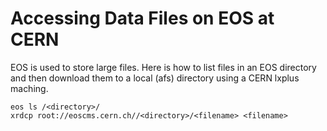 Accessing Data Files on EOS at CERN
===================================

EOS is used to store large files. Here is how to list files in an EOS directory and then download them to a local (afs) directory using a CERN lxplus maching.

    eos ls /<directory>/
    xrdcp root://eoscms.cern.ch//<directory>/<filename> <filename>

